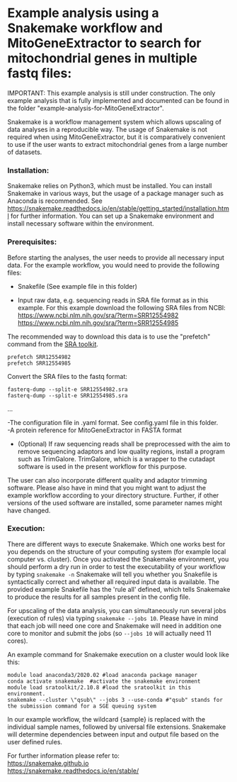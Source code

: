 # Example analysis using a Snakemake workflow and MitoGeneExtractor to search for mitochondrial genes in multiple fastq files:

IMPORTANT: This example analysis is still under construction. The only example analysis that is fully implemented and documented can be found in the folder "example-analysis-for-MitoGeneExtractor".

Snakemake is a workflow management system which allows upscaling of data analyses in a reproducible way.
The usage of Snakemake is not required when using MitoGeneExtractor, but it is comparatively convenient to use if the user wants to extract mitochondrial genes from a large number of datasets. 

### Installation:
Snakemake relies on Python3, which must be installed. You can install Snakemake in various ways, but the usage of a package manager such as Anaconda is recommended. 
See https://snakemake.readthedocs.io/en/stable/getting_started/installation.html for further information. You can set up a Snakemake environment and install necessary software within the environment.

### Prerequisites:
Before starting the analyses, the user needs to provide all necessary input data. For the example workflow, you would need to provide the following files:

- Snakefile (See example file in this folder)

- Input raw data, e.g. sequencing reads in SRA file format as in this example. For this example download the following SRA files from NCBI:
https://www.ncbi.nlm.nih.gov/sra/?term=SRR12554982
https://www.ncbi.nlm.nih.gov/sra/?term=SRR12554985

The recommended way to download this data is to use the "prefetch" command from the [SRA toolkit](https://trace.ncbi.nlm.nih.gov/Traces/sra/sra.cgi?view=software).

```{r, eval=TRUE}
prefetch SRR12554982
prefetch SRR12554985
```

Convert the SRA files to the fastq format:
```{r, eval=TRUE}
fasterq-dump --split-e SRR12554982.sra
fasterq-dump --split-e SRR12554985.sra
```

...

-The configuration file in .yaml format. See config.yaml file in this folder.  
-A protein reference for MitoGeneExtractor in FASTA format  

- (Optional) If raw sequencing reads shall be preprocessed with the aim to remove sequencing adaptors and low quality regions, install a program such as TrimGalore. TrimGalore, which is a wrapper to the cutadapt software is used in the present workflow for this purpose.
<!-- Expert users can use the cutadap.yaml file to install  file (Anaconda environment for cutadapt safed in .yaml file)  -->
The user can also incorporate different quality and adaptor trimming software. Please also have in mind that you might want to adjust the example workflow according to your directory structure. Further, if other versions of the used software are installed, some parameter names might have changed.

### Execution:
There are different ways to execute Snakemake. Which one works best for you depends on the structure of your computing system (for example local computer vs. cluster).
Once you activated the Snakemake environment, you should perform a dry run in order to test the executability of your workflow by typing ```snakemake -n```
Snakemake will tell you whether you Snakefile is syntactically correct and whether all required input data is available. The provided example Snakefile has the 'rule all' defined, which tells Snakemake to produce the results for all samples present in the config file.

For upscaling of the data analysis, you can simultaneously run several jobs (execution of rules) via typing ```snakemake --jobs 10```. Please have in mind that each job will need one core and Snakemake will need in addition one core to monitor and submit the jobs (so ```--jobs 10``` will actually need 11 cores).

An example command for Snakemake execution on a cluster would look like this:

```
module load anaconda3/2020.02 #load anaconda package manager
conda activate snakemake  #activate the snakemake environment
module load sratoolkit/2.10.8 #load the sratoolkit in this environment. 
snakemake --cluster \"qsub\" --jobs 3 --use-conda #"qsub" stands for the submission command for a SGE queuing system
```

In our example workflow, the wildcard {sample} is replaced with the individual sample names, followed by universal file extensions. Snakemake will determine dependencies between input and output file based on the user defined rules.


For further information please refer to:  
https://snakemake.github.io  
https://snakemake.readthedocs.io/en/stable/
